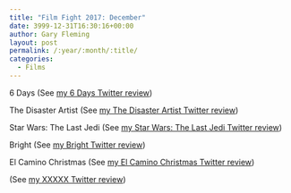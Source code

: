 ```yaml
---
title: "Film Fight 2017: December"
date: 3999-12-31T16:30:16+00:00
author: Gary Fleming
layout: post
permalink: /:year/:month/:title/
categories:
  - Films
---
```


6 Days (See [my 6 Days Twitter review](https://twitter.com/garyfleming/status/939824795729793024))

The Disaster Artist (See [my The Disaster Artist Twitter review](https://twitter.com/garyfleming/status/940274393401438209))

Star Wars: The Last Jedi (See [my Star Wars: The Last Jedi Twitter review](https://twitter.com/garyfleming/status/942402312005472261))

Bright (See [my Bright Twitter review](https://twitter.com/garyfleming/status/944998691202650112))

El Camino Christmas (See [my El Camino Christmas Twitter review](https://twitter.com/garyfleming/status/944998966030229505))

(See [my XXXXX Twitter review]())

